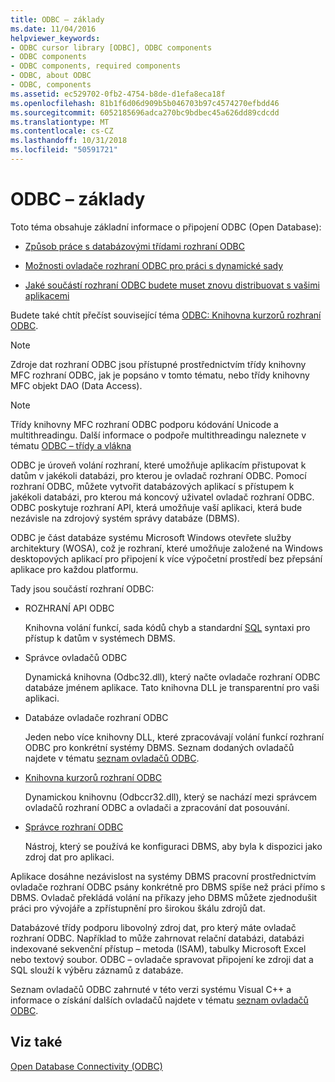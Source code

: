 ```yaml
---
title: ODBC – základy
ms.date: 11/04/2016
helpviewer_keywords:
- ODBC cursor library [ODBC], ODBC components
- ODBC components
- ODBC components, required components
- ODBC, about ODBC
- ODBC, components
ms.assetid: ec529702-0fb2-4754-b8de-d1efa8eca18f
ms.openlocfilehash: 81b1f6d06d909b5b046703b97c4574270efbdd46
ms.sourcegitcommit: 6052185696adca270bc9bdbec45a626dd89cdcdd
ms.translationtype: MT
ms.contentlocale: cs-CZ
ms.lasthandoff: 10/31/2018
ms.locfileid: "50591721"
---
```

# <a name="odbc-basics"></a>ODBC – základy

Toto téma obsahuje základní informace o připojení ODBC (Open Database):

- [Způsob práce s databázovými třídami rozhraní ODBC](../../data/odbc/odbc-and-the-database-classes.md)

- [Možnosti ovladače rozhraní ODBC pro práci s dynamické sady](../../data/odbc/odbc-driver-requirements-for-dynasets.md)

- [Jaké součástí rozhraní ODBC budete muset znovu distribuovat s vašimi aplikacemi](../../data/odbc/redistributing-odbc-components-to-your-customers.md)

Budete také chtít přečíst související téma [ODBC: Knihovna kurzorů rozhraní ODBC](../../data/odbc/odbc-the-odbc-cursor-library.md).

> [!NOTE]
> Zdroje dat rozhraní ODBC jsou přístupné prostřednictvím třídy knihovny MFC rozhraní ODBC, jak je popsáno v tomto tématu, nebo třídy knihovny MFC objekt DAO (Data Access).

> [!NOTE]
> Třídy knihovny MFC rozhraní ODBC podporu kódování Unicode a multithreadingu. Další informace o podpoře multithreadingu naleznete v tématu [ODBC – třídy a vlákna](../../data/odbc/odbc-classes-and-threads.md)

ODBC je úroveň volání rozhraní, které umožňuje aplikacím přistupovat k datům v jakékoli databázi, pro kterou je ovladač rozhraní ODBC. Pomocí rozhraní ODBC, můžete vytvořit databázových aplikací s přístupem k jakékoli databázi, pro kterou má koncový uživatel ovladač rozhraní ODBC. ODBC poskytuje rozhraní API, která umožňuje vaší aplikaci, která bude nezávisle na zdrojový systém správy databáze (DBMS).

ODBC je část databáze systému Microsoft Windows otevřete služby architektury (WOSA), což je rozhraní, které umožňuje založené na Windows desktopových aplikací pro připojení k více výpočetní prostředí bez přepsání aplikace pro každou platformu.

Tady jsou součástí rozhraní ODBC:

- ROZHRANÍ API ODBC

   Knihovna volání funkcí, sada kódů chyb a standardní [SQL](../../data/odbc/sql.md) syntaxi pro přístup k datům v systémech DBMS.

- Správce ovladačů ODBC

   Dynamická knihovna (Odbc32.dll), který načte ovladače rozhraní ODBC databáze jménem aplikace. Tato knihovna DLL je transparentní pro vaši aplikaci.

- Databáze ovladače rozhraní ODBC

   Jeden nebo více knihovny DLL, které zpracovávají volání funkcí rozhraní ODBC pro konkrétní systémy DBMS. Seznam dodaných ovladačů najdete v tématu [seznam ovladačů ODBC](../../data/odbc/odbc-driver-list.md).

- [Knihovna kurzorů rozhraní ODBC](../../data/odbc/odbc-the-odbc-cursor-library.md)

   Dynamickou knihovnu (Odbccr32.dll), který se nachází mezi správcem ovladačů rozhraní ODBC a ovladači a zpracování dat posouvání.

- [Správce rozhraní ODBC](../../data/odbc/odbc-administrator.md)

   Nástroj, který se používá ke konfiguraci DBMS, aby byla k dispozici jako zdroj dat pro aplikaci.

Aplikace dosáhne nezávislost na systémy DBMS pracovní prostřednictvím ovladače rozhraní ODBC psány konkrétně pro DBMS spíše než práci přímo s DBMS. Ovladač překládá volání na příkazy jeho DBMS můžete zjednodušit práci pro vývojáře a zpřístupnění pro širokou škálu zdrojů dat.

Databázové třídy podporu libovolný zdroj dat, pro který máte ovladač rozhraní ODBC. Například to může zahrnovat relační databázi, databázi indexované sekvenční přístup – metoda (ISAM), tabulky Microsoft Excel nebo textový soubor. ODBC – ovladače spravovat připojení ke zdroji dat a SQL slouží k výběru záznamů z databáze.

Seznam ovladačů ODBC zahrnuté v této verzi systému Visual C++ a informace o získání dalších ovladačů najdete v tématu [seznam ovladačů ODBC](../../data/odbc/odbc-driver-list.md).

## <a name="see-also"></a>Viz také

[Open Database Connectivity (ODBC)](../../data/odbc/open-database-connectivity-odbc.md)